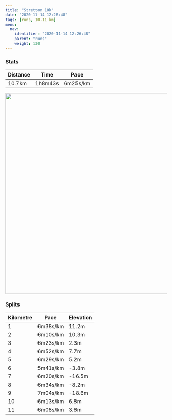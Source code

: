 ```yaml
---
title: "Stretton 10k"
date: "2020-11-14 12:26:48"
tags: [runs, 10-11 km]
menu:
  nav:
    identifier: "2020-11-14 12:26:48"
    parent: "runs"
    weight: 130
---
```


### Stats

| Distance | Time | Pace |
|----------|------|------|
|10.7km|1h8m43s|6m25s/km|

<img src='https://maps.googleapis.com/maps/api/staticmap?maptype=terrain&path=enc:skvdIn|qNm@iBUKYVYb@m@d@_@f@]RS`@O]Ac@Li@r@mAf@{AZc@tAiA\cBRa@^m@v@s@D[KWA_@Vs@NQ`@iAh@_Ab@_@\Mh@q@b@a@dA}AXy@V@RLl@nANF~@eC\uAb@{@fGsIT?PXh@jAfAbBh@vAx@~@ZdAx@vB`CjDTO~AaCj@oAtAuB\y@`@w@\kArAyDPYRGZPtA`Bb@l@@NUnAm@tBGx@@Hd@d@H^a@r@ERk@`ASj@wAhG@JnATfEvArDx@XTFKRqBp@mDHq@^_BfAwAj@q@LETDn@h@nAxA|AtAp@~@jAfADPvAnAzAfBRLRs@b@gATkAt@kCf@Ax@f@`@`@`@tAA`BFTJNNF\G~A|@^r@RTl@NXATL^\Nn@Tf@Nr@^\BJVATVvBtAt@j@ANFPx@PLLv@HDFCf@{@rD_AlCi@lBeBnFg@zB?TFBNTxAz@j@j@|@p@vB~@fBZrCxA|@z@|BhDfAvAjAgB|AgBXo@XGFDh@dBhAjFvAxFhApDx@jBn@zBNt@LpAIVKD}As@sC_B}B}Ak@Qg@k@q@a@_@Ow@k@aF{B{@WoDq@oCAeAYeAcAu@AcAe@UPc@dAc@p@Df@Q`Bw@Ze@bAc@RQV[Mi@AYTMCu@o@a@eAGe@OYW}@_AaAYs@Y{Ai@{@]w@K_A?wBM_AH[@e@GOk@WOi@U_BOU{@j@i@E]Uw@mAqCsA[e@GWGCM_CB[Tq@EGPwAPSJYBs@Jc@LJ?n@S`Ae@fIIh@YjAMpAN`HGhAQ`A_C{@]Di@XuB~B]VgDb@EHNnAQGS_@IG{BiA}@sAcAM_Aa@OKMUs@[iAG[i@_@a@sBfA_@b@m@|EG`BGb@@^[x@UrB_@rA_@v@Uv@uAjASBMRETq@t@_@xAORo@d@mAf@iBXg@FgAM}@y@_@Q]A{@WGQ?WH[Io@I{GMaB@cAEa@EyCFyAKc@MGiBBm@t@m@jBKRIBEMQK_@ACg@c@Sa@a@a@u@YYKMOq@]_AGk@?}@\y@Ru@\m@?_@Ko@g@mBS{Au@{DYy@a@gCi@mBi@yDSs@]iCB_@VT`@eAtBiCNCLJ^j@d@`A&key=AIzaSyBPVQ_iynBzLujdhfLzy8Z-5zczbktE55k&size=800x800&scale=2&markers=color:yellow|label:S|53.36778,-2.55448&markers=color:green|label:F|53.36772000000002,-2.5543700000000027' width='625' />

### Splits

| Kilometre | Pace | Elevation |
|------|------|-----------|
|1|6m38s/km|11.2m|
|2|6m10s/km|10.3m|
|3|6m23s/km|2.3m|
|4|6m52s/km|7.7m|
|5|6m29s/km|5.2m|
|6|5m41s/km|-3.8m|
|7|6m20s/km|-16.5m|
|8|6m34s/km|-8.2m|
|9|7m04s/km|-18.6m|
|10|6m13s/km|6.8m|
|11|6m08s/km|3.6m|
